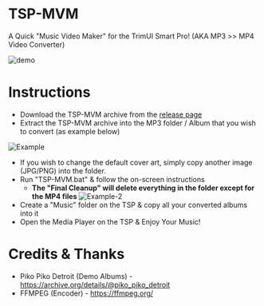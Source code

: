 # TSP-MVM

A Quick "Music Video Maker" for the TrimUI Smart Pro! (AKA MP3 >> MP4 Video Converter)

![demo](https://github.com/acatone-git/TSP-MVM/assets/67967964/af94e90e-1d01-41b9-a95d-0063a4524ac6)

# Instructions

- Download the TSP-MVM archive from the [release page](https://github.com/acatone-git/TSP-MVM/releases)
- Extract the TSP-MVM archive into the MP3 folder / Album that you wish to convert (as example below)
  
![Example](https://github.com/acatone-git/TSP-MVM/assets/67967964/ef6418ae-17ba-4855-8369-60ca6a669445)

- If you wish to change the default cover art, simply copy another image (JPG/PNG) into the folder.
- Run "TSP-MVM.bat" & follow the on-screen instructions
  - **The "Final Cleanup" will delete everything in the folder except for the MP4 files**
    ![Example-2](https://github.com/acatone-git/TSP-MVM/assets/67967964/c64065ec-d22d-47cb-9ecf-b05a4caaa186)
- Create a "Music" folder on the TSP & copy all your converted albums into it
- Open the Media Player on the TSP & Enjoy Your Music!

# Credits & Thanks

- Piko Piko Detroit (Demo Albums) - https://archive.org/details/@piko_piko_detroit 
- FFMPEG (Encoder) - https://ffmpeg.org/
